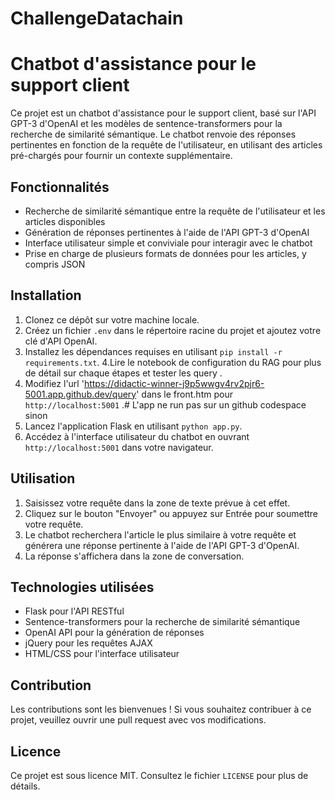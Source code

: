 # ChallengeDatachain
# Chatbot d'assistance pour le support client

Ce projet est un chatbot d'assistance pour le support client, basé sur l'API GPT-3 d'OpenAI et les modèles de sentence-transformers pour la recherche de similarité sémantique. Le chatbot renvoie des réponses pertinentes en fonction de la requête de l'utilisateur, en utilisant des articles pré-chargés pour fournir un contexte supplémentaire.

## Fonctionnalités

* Recherche de similarité sémantique entre la requête de l'utilisateur et les articles disponibles
* Génération de réponses pertinentes à l'aide de l'API GPT-3 d'OpenAI
* Interface utilisateur simple et conviviale pour interagir avec le chatbot
* Prise en charge de plusieurs formats de données pour les articles, y compris JSON

## Installation

1. Clonez ce dépôt sur votre machine locale.
2. Créez un fichier `.env` dans le répertoire racine du projet et ajoutez votre clé d'API OpenAI.
3. Installez les dépendances requises en utilisant `pip install -r requirements.txt`.
4.Lire le notebook de configuration du RAG pour plus de détail sur chaque étapes et tester les query .
5. Modifiez l'url 'https://didactic-winner-j9p5wwgv4rv2pjr6-5001.app.github.dev/query' dans le front.htm pour `http://localhost:5001` .# L'app ne run pas sur un github codespace sinon
6. Lancez l'application Flask en utilisant `python app.py`.
7. Accédez à l'interface utilisateur du chatbot en ouvrant `http://localhost:5001` dans votre navigateur.


## Utilisation

1. Saisissez votre requête dans la zone de texte prévue à cet effet.
2. Cliquez sur le bouton "Envoyer" ou appuyez sur Entrée pour soumettre votre requête.
3. Le chatbot recherchera l'article le plus similaire à votre requête et générera une réponse pertinente à l'aide de l'API GPT-3 d'OpenAI.
4. La réponse s'affichera dans la zone de conversation.

## Technologies utilisées

* Flask pour l'API RESTful
* Sentence-transformers pour la recherche de similarité sémantique
* OpenAI API pour la génération de réponses
* jQuery pour les requêtes AJAX
* HTML/CSS pour l'interface utilisateur

## Contribution

Les contributions sont les bienvenues ! Si vous souhaitez contribuer à ce projet, veuillez ouvrir une pull request avec vos modifications.

## Licence

Ce projet est sous licence MIT. Consultez le fichier `LICENSE` pour plus de détails.